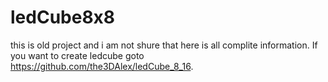 # ledCube8x8
this is old project and i am not shure that here is all complite information.
If you want to create ledcube goto https://github.com/the3DAlex/ledCube_8_16.
